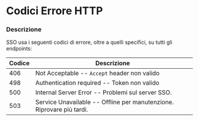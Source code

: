 # Codici Errore HTTP

### Descrizione

SSO usa i seguenti codici di errore, oltre a quelli specifici, su tutti gli endpoints:

Codice | Descrizione
-------| -------
406 | Not Acceptable -- `Accept` header non valido
498 | Authentication required -- Token non valido
500 | Internal Server Error -- Problemi sul server SSO.
503 | Service Unavailable -- Offline per manutenzione. Riprovare più tardi.
